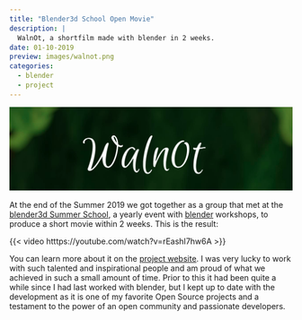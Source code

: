 ```yaml
---
title: "Blender3d School Open Movie"
description: |
  WalnOt, a shortfilm made with blender in 2 weeks.
date: 01-10-2019
preview: images/walnot.png
categories:
  - blender
  - project
---
```


![](walnot-featured.png)

At the end of the Summer 2019 we got together as a group that met at the [blender3d Summer School](https://blender3dschool.de/), a yearly event with [blender](https://www.blender.org/) workshops, to produce a short movie within 2 weeks.
This is the result:

{{< video htttps://youtube.com/watch?v=rEashI7hw6A >}}

You can learn more about it on the [project website](https://blender3dschool.de/waln0t).
I was very lucky to work with such talented and inspirational people and am proud of what we achieved in such a small amount of time.
Prior to this it had been quite a while since I had last worked with blender, but I kept up to date with the development as it is one of my favorite Open Source projects and a testament to the power of an open community and passionate developers.

